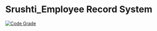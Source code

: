 # Srushti_Employee Record System


[![Code Grade](https://www.code-inspector.com/project/25025/score/svg)](https://frontend.code-inspector.com/project/25025/dashboard)
